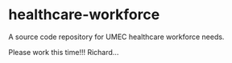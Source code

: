 # healthcare-workforce

A source code repository for UMEC healthcare workforce needs.

Please work this time!!! Richard...
